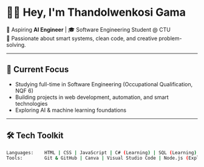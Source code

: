 # 👋🏾 Hey, I'm Thandolwenkosi Gama

🚀 Aspiring **AI Engineer** | 🎓 Software Engineering Student @ CTU  
🔬 Passionate about smart systems, clean code, and creative problem-solving.

---

## 🧠 Current Focus
- Studying full-time in Software Engineering (Occupational Qualification, NQF 6)
- Building projects in web development, automation, and smart technologies
- Exploring AI & machine learning foundations

---

## 🛠️ Tech Toolkit
```bash
Languages:    HTML | CSS | JavaScript | C# (Learning) | SQL (Learning) | Python (Learning)
Tools:        Git & GitHub | Canva | Visual Studio Code | Node.js (Exploring)
